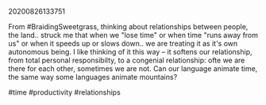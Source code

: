 20200826133751

From #BraidingSweetgrass, thinking about relationships between people, the land.. struck me that when we "lose time" or when time "runs away from us" or when it speeds up or slows down.. we are treating it as it's own autonomous being. I like thinking of it this way – it softens our relationship, from total personal responsibilty, to a congenial relationship: ofte we are there for each other, sometimes we are not. Can our language animate time, the same way some languages animate mountains?

#time #productivity #relationships